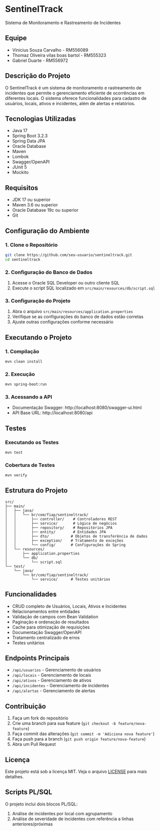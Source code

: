 # SentinelTrack

Sistema de Monitoramento e Rastreamento de Incidentes

## Equipe
- Vinicius Souza Carvalho - RM556089
- Thomaz Oliveira vilas boas bartol - RM555323
- Gabriel Duarte - RM556972

## Descrição do Projeto
O SentinelTrack é um sistema de monitoramento e rastreamento de incidentes que permite o gerenciamento eficiente de ocorrências em diferentes locais. O sistema oferece funcionalidades para cadastro de usuários, locais, ativos e incidentes, além de alertas e relatórios.

## Tecnologias Utilizadas
- Java 17
- Spring Boot 3.2.3
- Spring Data JPA
- Oracle Database
- Maven
- Lombok
- Swagger/OpenAPI
- JUnit 5
- Mockito

## Requisitos
- JDK 17 ou superior
- Maven 3.6 ou superior
- Oracle Database 19c ou superior
- Git

## Configuração do Ambiente

### 1. Clone o Repositório
```bash
git clone https://github.com/seu-usuario/sentineltrack.git
cd sentineltrack
```

### 2. Configuração do Banco de Dados
1. Acesse o Oracle SQL Developer ou outro cliente SQL
2. Execute o script SQL localizado em `src/main/resources/db/script.sql`

### 3. Configuração do Projeto
1. Abra o arquivo `src/main/resources/application.properties`
2. Verifique se as configurações do banco de dados estão corretas
3. Ajuste outras configurações conforme necessário

## Executando o Projeto

### 1. Compilação
```bash
mvn clean install
```

### 2. Execução
```bash
mvn spring-boot:run
```

### 3. Acessando a API
- Documentação Swagger: http://localhost:8080/swagger-ui.html
- API Base URL: http://localhost:8080/api

## Testes

### Executando os Testes
```bash
mvn test
```

### Cobertura de Testes
```bash
mvn verify
```

## Estrutura do Projeto
```
src/
├── main/
│   ├── java/
│   │   └── br/com/fiap/sentineltrack/
│   │       ├── controller/    # Controladores REST
│   │       ├── service/       # Lógica de negócios
│   │       ├── repository/    # Repositórios JPA
│   │       ├── entity/        # Entidades JPA
│   │       ├── dto/          # Objetos de transferência de dados
│   │       ├── exception/    # Tratamento de exceções
│   │       └── config/       # Configurações do Spring
│   └── resources/
│       ├── application.properties
│       └── db/
│           └── script.sql
└── test/
    └── java/
        └── br/com/fiap/sentineltrack/
            └── service/      # Testes unitários
```

## Funcionalidades
- CRUD completo de Usuários, Locais, Ativos e Incidentes
- Relacionamentos entre entidades
- Validação de campos com Bean Validation
- Paginação e ordenação de resultados
- Cache para otimização de requisições
- Documentação Swagger/OpenAPI
- Tratamento centralizado de erros
- Testes unitários

## Endpoints Principais
- `/api/usuarios` - Gerenciamento de usuários
- `/api/locais` - Gerenciamento de locais
- `/api/ativos` - Gerenciamento de ativos
- `/api/incidentes` - Gerenciamento de incidentes
- `/api/alertas` - Gerenciamento de alertas

## Contribuição
1. Faça um fork do repositório
2. Crie uma branch para sua feature (`git checkout -b feature/nova-feature`)
3. Faça commit das alterações (`git commit -m 'Adiciona nova feature'`)
4. Faça push para a branch (`git push origin feature/nova-feature`)
5. Abra um Pull Request

## Licença
Este projeto está sob a licença MIT. Veja o arquivo [LICENSE](LICENSE) para mais detalhes.

## Scripts PL/SQL
O projeto inclui dois blocos PL/SQL:
1. Análise de incidentes por local com agrupamento
2. Análise de severidade de incidentes com referência a linhas anteriores/próximas
